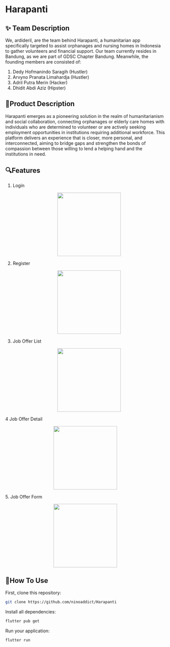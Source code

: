 # Harapanti 

## ✨ Team Description
We, ardideril, are the team behind Harapanti, a humanitarian app specifically targeted to assist orphanages and nursing homes in Indonesia to gather volunteers and financial support. Our team currently resides in Bandung, as we are part of GDSC Chapter Bandung. Meanwhile, the founding members are consisted of:
1. Dedy Hofmanindo Saragih (Hustler)
2. Arvyno Pranata Limahardja (Hustler) 
3. Adril Putra Merin (Hacker)
4. Dhidit Abdi Aziz (Hipster)

## 🌟Product Description
Harapanti emerges as a pioneering solution in the realm of humanitarianism and social collaboration, connecting orphanages or elderly care homes with individuals who are determined to volunteer or are actively seeking employment opportunities in institutions requiring additional workforce. This platform delivers an experience that is closer, more personal, and interconnected, aiming to bridge gaps and strengthen the bonds of compassion between those willing to lend a helping hand and the institutions in need.

## 🔍Features
1. Login
   <p align="center">
     <img src="https://github.com/ninoaddict/Harapanti_2nd_Stage/blob/master/assets/images/photo_2024-01-12_23-40-29.jpg" width="200">
   </p>
2. Register
   <p align="center">
     <img src="https://github.com/ninoaddict/Harapanti_2nd_Stage/blob/master/assets/images/photo_2024-01-12_23-40-34.jpg" width="200">
   </p>
3. Job Offer List
   <p align="center">
     <img src="https://github.com/ninoaddict/Harapanti_2nd_Stage/blob/master/assets/images/photo_2024-01-12_23-40-36.jpg" width="200">
   </p>
4 Job Offer Detail
   <p align="center">
     <img src="https://github.com/ninoaddict/Harapanti_2nd_Stage/blob/master/assets/images/photo_2024-01-12_23-40-37.jpg" width="200">
   </p>
5. Job Offer Form
   <p align="center">
     <img src="https://github.com/ninoaddict/Harapanti_2nd_Stage/blob/master/assets/images/photo_2024-01-12_23-40-39.jpg" width="200">
   </p>

## 📘How To Use
First, clone this repository:
```bash
git clone https://github.com/ninoaddict/Harapanti
```

Install all dependencies:

```bash
flutter pub get
```

Run your application:

```bash
flutter run
```
